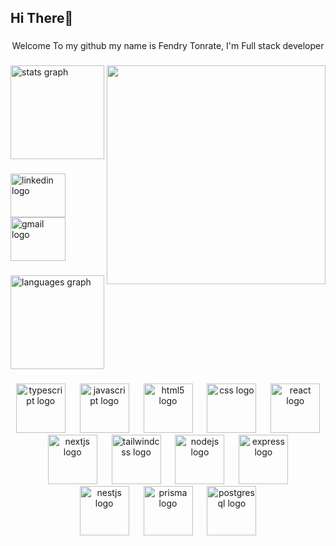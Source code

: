 <h2 align="left">Hi There👋</h2>

###

<p align="center">Welcome To my github my name is Fendry Tonrate, I'm Full stack developer</p>

###

<img align="right" height="350" src="https://i.pinimg.com/736x/bb/79/55/bb7955a6457486800f09a83f0cfddaf6.jpg"  />

###

<div align="left">
  <img src="https://github-readme-stats.vercel.app/api?username=fento2&hide_title=false&hide_rank=false&show_icons=true&include_all_commits=true&count_private=true&disable_animations=false&theme=tokyonight&locale=en&hide_border=false&order=1" height="150" alt="stats graph"  />
</div>

###

<div align="left">
  <a href="https://www.linkedin.com/in/fendry-tonrate-0a46b9348/" target="_blank">
    <img src="https://raw.githubusercontent.com/maurodesouza/profile-readme-generator/master/src/assets/icons/social/linkedin/default.svg" width="88" height="70" alt="linkedin logo"  />
  </a>
  <a href="ftonrate91@gmail.com" target="_blank">
    <img src="https://raw.githubusercontent.com/maurodesouza/profile-readme-generator/master/src/assets/icons/social/gmail/default.svg" width="88" height="70" alt="gmail logo"  />
  </a>
</div>

###

<div align="left">
  <img src="https://github-readme-stats.vercel.app/api/top-langs?username=fento2&locale=en&hide_title=false&layout=compact&card_width=320&langs_count=5&theme=rose_pine&hide_border=false&order=2" height="150" alt="languages graph"  />
</div>

###

<div align="center">
  <img src="https://skillicons.dev/icons?i=ts" height="79" alt="typescript logo"  />
  <img width="15" />
  <img src="https://skillicons.dev/icons?i=js" height="79" alt="javascript logo"  />
  <img width="15" />
  <img src="https://skillicons.dev/icons?i=html" height="79" alt="html5 logo"  />
  <img width="15" />
  <img src="https://skillicons.dev/icons?i=css" height="79" alt="css logo"  />
  <img width="15" />
  <img src="https://skillicons.dev/icons?i=react" height="79" alt="react logo"  />
  <img width="15" />
  <img src="https://skillicons.dev/icons?i=nextjs" height="79" alt="nextjs logo"  />
  <img width="15" />
  <img src="https://skillicons.dev/icons?i=tailwind" height="79" alt="tailwindcss logo"  />
  <img width="15" />
  <img src="https://skillicons.dev/icons?i=nodejs" height="79" alt="nodejs logo"  />
  <img width="15" />
  <img src="https://skillicons.dev/icons?i=express" height="79" alt="express logo"  />
  <img width="15" />
  <img src="https://skillicons.dev/icons?i=nestjs" height="79" alt="nestjs logo"  />
  <img width="15" />
  <img src="https://skillicons.dev/icons?i=prisma" height="79" alt="prisma logo"  />
  <img width="15" />
  <img src="https://skillicons.dev/icons?i=postgres" height="79" alt="postgresql logo"  />
</div>

###
